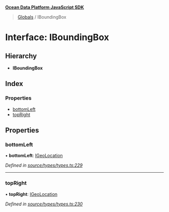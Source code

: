 **[Ocean Data Platform JavaScript SDK](../README.md)**

> [Globals](../README.md) / IBoundingBox

# Interface: IBoundingBox

## Hierarchy

* **IBoundingBox**

## Index

### Properties

* [bottomLeft](iboundingbox.md#bottomleft)
* [topRight](iboundingbox.md#topright)

## Properties

### bottomLeft

•  **bottomLeft**: [IGeoLocation](igeolocation.md)

*Defined in [source/types/types.ts:229](https://github.com/C4IROcean/odp-sdk-js/blob/c6020fb/source/types/types.ts#L229)*

___

### topRight

•  **topRight**: [IGeoLocation](igeolocation.md)

*Defined in [source/types/types.ts:230](https://github.com/C4IROcean/odp-sdk-js/blob/c6020fb/source/types/types.ts#L230)*
